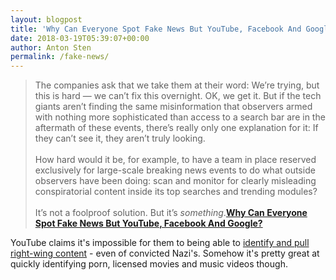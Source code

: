 ```yaml
---
layout: blogpost
title: 'Why Can Everyone Spot Fake News But YouTube, Facebook And Google?'
date: 2018-03-19T05:39:07+00:00
author: Anton Sten
permalink: /fake-news/
---
```


>The companies ask that we take them at their word: We’re trying, but this is hard — we can’t fix this overnight. OK, we get it. But if the tech giants aren’t finding the same misinformation that observers armed with nothing more sophisticated than access to a search bar are in the aftermath of these events, there’s really only one explanation for it: If they can’t see it, they aren’t truly looking.
<br /><br />
How hard would it be, for example, to have a team in place reserved exclusively for large-scale breaking news events to do what outside observers have been doing: scan and monitor for clearly misleading conspiratorial content inside its top searches and trending modules?
<br /><br />
It’s not a foolproof solution. But it’s _something_.**[Why Can Everyone Spot Fake News But YouTube, Facebook And Google?](https://www.buzzfeed.com/charliewarzel/why-can-everyone-spot-fake-news-but-the-tech-companies?utm_term=.rxRvBV89q#.djz6P2NKz)**

YouTube claims it's impossible for them to being able to [identify and pull right-wing content](https://www.theguardian.com/technology/2018/feb/02/how-youtubes-algorithm-distorts-truth) - even of convicted Nazi's. Somehow it's pretty great at quickly identifying porn, licensed movies and music videos though.
